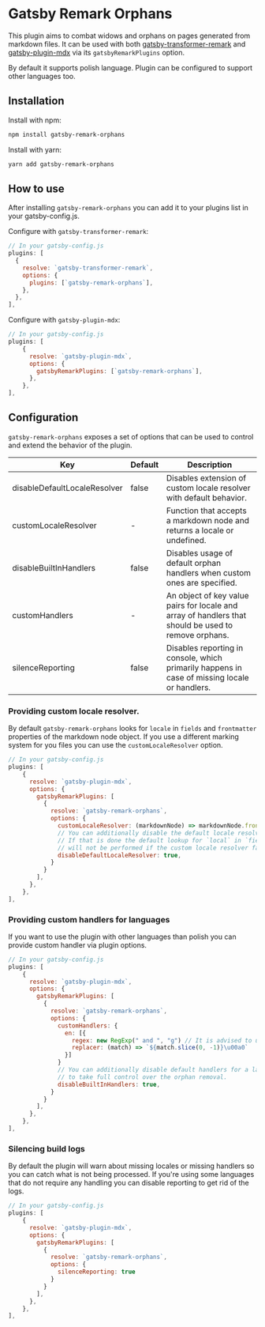 # Gatsby Remark Orphans

This plugin aims to combat widows and orphans on pages generated from markdown files. It can be used with both [gatsby-transformer-remark](https://www.gatsbyjs.com/plugins/gatsby-transformer-remark/?=gatsby-trans) and [gatsby-plugin-mdx](https://www.gatsbyjs.com/plugins/gatsby-plugin-mdx/?=gatsby-plugin-mdx) via its `gatsbyRemarkPlugins` option.

By default it supports polish language. Plugin can be configured to support other languages too.

## Installation

Install with npm:

```sh
npm install gatsby-remark-orphans
```

Install with yarn:

```sh
yarn add gatsby-remark-orphans
```

## How to use

After installing `gatsby-remark-orphans` you can add it to your plugins list in your gatsby-config.js.

Configure with `gatsby-transformer-remark`:

```js
// In your gatsby-config.js
plugins: [
  {
    resolve: `gatsby-transformer-remark`,
    options: {
      plugins: [`gatsby-remark-orphans`],
    },
  },
],
```

Configure with `gatsby-plugin-mdx`:

```js
// In your gatsby-config.js
plugins: [
    {
      resolve: `gatsby-plugin-mdx`,
      options: {
        gatsbyRemarkPlugins: [`gatsby-remark-orphans`],
      },
    },
],
```

## Configuration

`gatsby-remark-orphans` exposes a set of options that can be used to control and extend the behavior of the plugin.

| Key                          | Default | Description                                                                                          |
| ---------------------------- | ------- | ---------------------------------------------------------------------------------------------------- |
| disableDefaultLocaleResolver | false   | Disables extension of custom locale resolver with default behavior.                                  |
| customLocaleResolver         | -       | Function that accepts a markdown node and returns a locale or undefined.                             |
| disableBuiltInHandlers       | false   | Disables usage of default orphan handlers when custom ones are specified.                            |
| customHandlers               | -       | An object of key value pairs for locale and array of handlers that should be used to remove orphans. |
| silenceReporting             | false   | Disables reporting in console, which primarily happens in case of missing locale or handlers.        |

### Providing custom locale resolver.

By default `gatsby-remark-orphans` looks for `locale` in `fields` and `frontmatter` properties of the markdown node object. If you use a different marking system for you files you can use the `customLocaleResolver` option.

```js
// In your gatsby-config.js
plugins: [
    {
      resolve: `gatsby-plugin-mdx`,
      options: {
        gatsbyRemarkPlugins: [
          {
            resolve: `gatsby-remark-orphans`,
            options: {
              customLocaleResolver: (markdownNode) => markdownNode.frontmatter.language
              // You can additionally disable the default locale resolver.
              // If that is done the default lookup for `local` in `fields` and `frontmatter`
              // will not be performed if the custom locale resolver fails to identify the language
              disableDefaultLocaleResolver: true,
            }
          }
        ],
      },
    },
],
```

### Providing custom handlers for languages

If you want to use the plugin with other languages than polish you can provide custom handler via plugin options.

```js
// In your gatsby-config.js
plugins: [
    {
      resolve: `gatsby-plugin-mdx`,
      options: {
        gatsbyRemarkPlugins: [
          {
            resolve: `gatsby-remark-orphans`,
            options: {
              customHandlers: {
                en: [{
                  regex: new RegExp(" and ", "g") // It is advised to use the global flag,
                  replacer: (match) => `${match.slice(0, -1)}\u00a0`
                }]
              }
              // You can additionally disable default handlers for a language if you want
              // to take full control over the orphan removal.
              disableBuiltInHandlers: true,
            }
          }
        ],
      },
    },
],
```

### Silencing build logs

By default the plugin will warn about missing locales or missing handlers so you can catch what is not being processed. If you're using some languages that do not require any handling you can disable reporting to get rid of the logs.

```js
// In your gatsby-config.js
plugins: [
    {
      resolve: `gatsby-plugin-mdx`,
      options: {
        gatsbyRemarkPlugins: [
          {
            resolve: `gatsby-remark-orphans`,
            options: {
              silenceReporting: true
            }
          }
        ],
      },
    },
],
```
